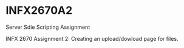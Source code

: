 INFX2670A2
==========

Server Sdie Scripting Assignment


INFX 2670 Assignment 2: Creating an upload/dowload page for files.
